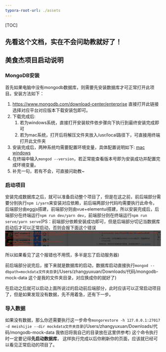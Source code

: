 ```yaml
---
typora-root-url: ./assets
---
```


[TOC]

## 先看这个文档，实在不会问助教就好了！

## 美食杰项目启动说明

### MongoDB安装

首先如果电脑中没有mongodb数据库，则需要先安装数据库才可正常打开此项目。安装方法如下：

1. https://www.mongodb.com/download-center/enterprise 直接打开此链接选择对应平台对应版本下载安装包即可。
2. 下载完成后: 
   1. 若为windows系统，直接打开安装软件依步骤向下执行到最终安装完成即可
   2. 若为mac系统，打开后将解压文件夹放入/usr/local路径下，可直接用终端打开此文件夹
3. 安装完成后，两种系统均需要配置环境变量，具体配置说明如下: [mac](https://www.jianshu.com/p/7241f7c83f4a) [windows](https://blog.csdn.net/XUEER88888888888888/article/details/80036968)
4. 在终端中输入`mongod --version`，若正常能查看版本号即为安装成功并配置完成环境变量。
5. 补充一句，若有不会，可直接问助教~

### 启动项目

安装完成数据库之后，就可以准备启动整个项目了，但是在这之前，前后端部分需要分别执行`npm i/yarn`来安装对应依赖，前后端两部分代码均需要执行此命令，后端部分由eggjs搭建，前端部分则由vue+elementui搭建，所以安装完成后，后端部分在终端运行`npm run dev/yarn dev`，前端部分则在终端运行`npm run serve/yarn serve`(PS：前端部分依赖安装成功即可，但是后端部分切记当数据库启动后才可以正常启动，否则会报下面这个错误![image-20191227150846493](assets/image-20191227150626412.png)

所以如果看见了这个报错也不用慌，多半是忘了启动服务器)

前后端部分说完后，接下来就是数据库的启动，数据库启动直接执行`mongod --dbpath=mockdata文件夹目录`(/Users/zhangyuxuan/Downloads/代码/mongodb-mock-data 这个是我的文件夹目录，对应换成你的就好了)

在启动之后就可以启动上面所说过的启动前后端部分，此时应该可以正常启动项目了，但是如果发现没有数据，先不用着急，还有下一步。

### 导入数据

如果没有数据，那么你还需要执行这一步命令`mongorestore -h 127.0.0.1:27017 -d meishijie --dir mockdata文件夹目录`(/Users/zhangyuxuan/Downloads/代码/mongodb-mock-data 我依旧将我自己的目录放在这里供参考) 这个命令执行时一定要记得<strong>先启动数据库</strong>， 这样执行完成以后你刷新你的页面，应该就已经可以看见正常启动的项目了。